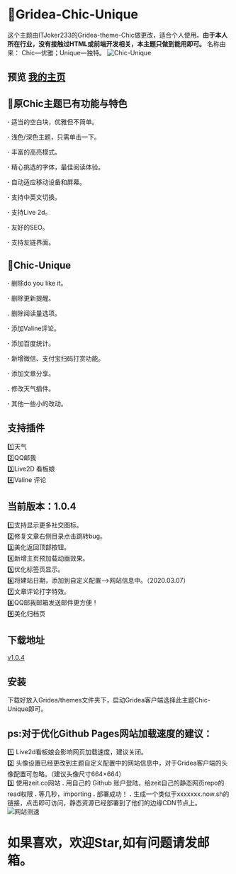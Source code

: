 # 🌻Gridea-Chic-Unique
这个主题由ITJoker233的Gridea-theme-Chic做更改，适合个人使用。**由于本人所在行业，没有接触过HTML或前端开发相关，本主题只做到能用即可。**
名称由来：
Chic—优雅；Unique—独特。
![Chic-Unique](https://i.loli.net/2020/03/11/uOBDXahyxCVibRd.jpg)
## 预览 [我的主页](https://xiangyiblog.now.sh/)
## 🎯原Chic主题已有功能与特色
**·** 适当的空白块，优雅但不简单。

**·** 浅色/深色主题，只需单击一下。

**·** 丰富的高亮模式。

**·** 精心挑选的字体，最佳阅读体验。

**·** 自动适应移动设备和屏幕。

**·** 支持中英文切换。

**·** 支持Live 2d。

**·** 友好的SEO。

**·** 支持友链界面。
## 🎯Chic-Unique
**·** 删除do you like it。

**·** 删除更新提醒。

**.** 删除阅读量选项。

**·** 添加Valine评论。

**·** 添加百度统计。

**·** 新增微信、支付宝扫码打赏功能。

**·** 添加文章分享。

**.** 修改天气插件。

**·** 其他一些小的改动。
## 支持插件
1️⃣天气
</br>
2️⃣QQ邮我
</br>
3️⃣Live2D 看板娘
</br>
4️⃣Valine 评论
## 当前版本：1.0.4
1️⃣支持显示更多社交图标。
</br>
2️⃣修复文章右侧目录点击跳转bug。
</br>
3️⃣美化返回顶部按钮。
</br>
4️⃣新增主页预加载动画效果。
</br>
5️⃣优化标签页显示。
</br>
6️⃣将建站日期，添加到自定义配置——>网站信息中。（2020.03.07）
</br>
7️⃣文章评论打字特效。
</br>
8️⃣QQ邮我邮箱发送邮件更方便！
</br>
9️⃣美化归档页
## 下载地址
[v1.0.4](https://github.com/xiangyi715/Gridea-Chic-Unique/releases/tag/1.0.4)
## 安装
下载好放入Gridea/themes文件夹下，启动Gridea客户端选择此主题Chic-Unique即可。
</br>
## ps:对于优化Github Pages网站加载速度的建议：
1️⃣ Live2d看板娘会影响网页加载速度，建议关闭。
</br>
2️⃣ 头像设置已经更改到主题自定义配置中的网站信息中，对于Gridea客户端的头像配置可忽略。（建议头像尺寸664×664）
</br>
3️⃣ 使用zeit.co网站
**.** 用自己的 Github 账户登陆，给zeit自己的静态网页repo的read权限
**.** 等几秒，importing
**.** 部署成功！
**.** 生成一个类似于xxxxxxx.now.sh的链接，点击即可访问，静态资源已经部署到了他们的边缘CDN节点上。
</br>
![网站测速](https://i.loli.net/2020/03/27/cLSJ8QA4Wq7txzY.jpg)
# 如果喜欢，欢迎Star,如有问题请发邮箱。
